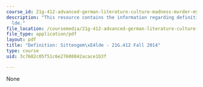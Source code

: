 ```yaml
---
course_id: 21g-412-advanced-german-literature-culture-madness-murder-mysteries-fall-2014
description: "This resource contains the information regarding definition: sittengem\xE4\
  lde."
file_location: /coursemedia/21g-412-advanced-german-literature-culture-madness-murder-mysteries-fall-2014/3c7682c05f51c6e27608842acace1b3f_MIT21G_412F14_Wo3-4_Def.pdf
file_type: application/pdf
layout: pdf
title: "Definition: Sittengem\xE4lde - 21G.412 Fall 2014"
type: course
uid: 3c7682c05f51c6e27608842acace1b3f

---
```

None
